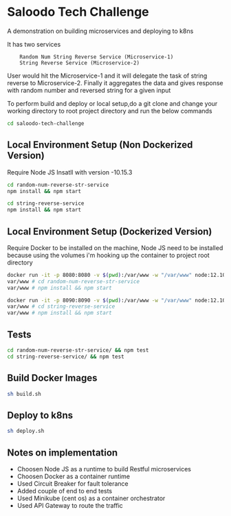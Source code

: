 # Saloodo Tech Challenge

A demonstration on building microservices and deploying to k8ns

It has two services
```
    Random Num String Reverse Service (Microservice-1)
    String Reverse Service (Microservice-2)
```

User would hit the Microservice-1 and it will delegate the task of string reverse to Microservice-2. Finally it aggregates the data and gives response with random number and reversed string for a given input


To perform build and deploy or local setup,do a git clone and change your working directory to root project directory and run the below commands

```bash
cd saloodo-tech-challenge
```

## Local Environment Setup (Non Dockerized Version)

Require Node JS Insatll with version -10.15.3
```bash
cd random-num-reverse-str-service
npm install && npm start
```
```bash
cd string-reverse-service
npm install && npm start
```

## Local Environment Setup (Dockerized Version)

Require Docker to be installed on the machine, Node JS need to be installed because using the volumes i'm hooking up the container to project root directory

```bash
docker run -it -p 8080:8080 -v $(pwd):/var/www -w "/var/www" node:12.10.0-alpine sh
var/www # cd random-num-reverse-str-service
var/www # npm install && npm start
```
```bash
docker run -it -p 8090:8090 -v $(pwd):/var/www -w "/var/www" node:12.10.0-alpine sh
var/www # cd string-reverse-service
var/www # npm install && npm start
```

## Tests

```bash
cd random-num-reverse-str-service/ && npm test
cd string-reverse-service/ && npm test
```

## Build Docker Images

```bash
sh build.sh
```
## Deploy to k8ns

```bash
sh deploy.sh
```

## Notes on implementation
- Choosen Node JS as a runtime to build Restful microservices
- Choosen Docker as a container runtime
- Used Circuit Breaker for fault tolerance
- Added couple of end to end tests
- Used Minikube (cent os) as a container orchestrator
- Used API Gateway to route the traffic


